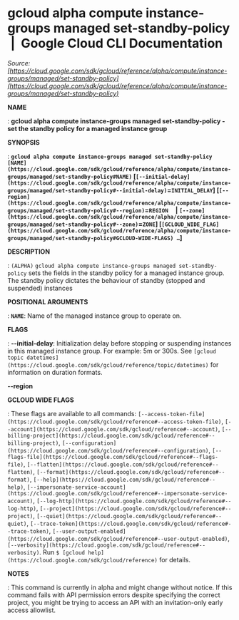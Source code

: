 # gcloud alpha compute instance-groups managed set-standby-policy  |  Google Cloud CLI Documentation

*Source: [https://cloud.google.com/sdk/gcloud/reference/alpha/compute/instance-groups/managed/set-standby-policy](https://cloud.google.com/sdk/gcloud/reference/alpha/compute/instance-groups/managed/set-standby-policy)*

**NAME**

: **gcloud alpha compute instance-groups managed set-standby-policy - set the standby policy for a managed instance group**

**SYNOPSIS**

: **`gcloud alpha compute instance-groups managed set-standby-policy` `[NAME](https://cloud.google.com/sdk/gcloud/reference/alpha/compute/instance-groups/managed/set-standby-policy#NAME)` [`[--initial-delay](https://cloud.google.com/sdk/gcloud/reference/alpha/compute/instance-groups/managed/set-standby-policy#--initial-delay)`=`INITIAL_DELAY`] [`[--region](https://cloud.google.com/sdk/gcloud/reference/alpha/compute/instance-groups/managed/set-standby-policy#--region)`=`REGION`     | `[--zone](https://cloud.google.com/sdk/gcloud/reference/alpha/compute/instance-groups/managed/set-standby-policy#--zone)`=`ZONE`] [`[GCLOUD_WIDE_FLAG](https://cloud.google.com/sdk/gcloud/reference/alpha/compute/instance-groups/managed/set-standby-policy#GCLOUD-WIDE-FLAGS) …`]**

**DESCRIPTION**

: `(ALPHA)` `gcloud alpha compute instance-groups managed
set-standby-policy` sets the fields in the standby policy for a managed
instance group. The standby policy dictates the behaviour of standby (stopped
and suspended) instances

**POSITIONAL ARGUMENTS**

: **`NAME`**:
Name of the managed instance group to operate on.

**FLAGS**

: **--initial-delay**:
Initialization delay before stopping or suspending instances in this managed
instance group. For example: 5m or 300s. See `[gcloud topic datetimes](https://cloud.google.com/sdk/gcloud/reference/topic/datetimes)`
for information on duration formats.

**--region**

**GCLOUD WIDE FLAGS**

: These flags are available to all commands: `[--access-token-file](https://cloud.google.com/sdk/gcloud/reference#--access-token-file)`,
`[--account](https://cloud.google.com/sdk/gcloud/reference#--account)`, `[--billing-project](https://cloud.google.com/sdk/gcloud/reference#--billing-project)`,
`[--configuration](https://cloud.google.com/sdk/gcloud/reference#--configuration)`,
`[--flags-file](https://cloud.google.com/sdk/gcloud/reference#--flags-file)`,
`[--flatten](https://cloud.google.com/sdk/gcloud/reference#--flatten)`, `[--format](https://cloud.google.com/sdk/gcloud/reference#--format)`, `[--help](https://cloud.google.com/sdk/gcloud/reference#--help)`, `[--impersonate-service-account](https://cloud.google.com/sdk/gcloud/reference#--impersonate-service-account)`,
`[--log-http](https://cloud.google.com/sdk/gcloud/reference#--log-http)`,
`[--project](https://cloud.google.com/sdk/gcloud/reference#--project)`, `[--quiet](https://cloud.google.com/sdk/gcloud/reference#--quiet)`, `[--trace-token](https://cloud.google.com/sdk/gcloud/reference#--trace-token)`, `[--user-output-enabled](https://cloud.google.com/sdk/gcloud/reference#--user-output-enabled)`,
`[--verbosity](https://cloud.google.com/sdk/gcloud/reference#--verbosity)`.
Run `$ [gcloud help](https://cloud.google.com/sdk/gcloud/reference)` for details.

**NOTES**

: This command is currently in alpha and might change without notice. If this
command fails with API permission errors despite specifying the correct project,
you might be trying to access an API with an invitation-only early access
allowlist.